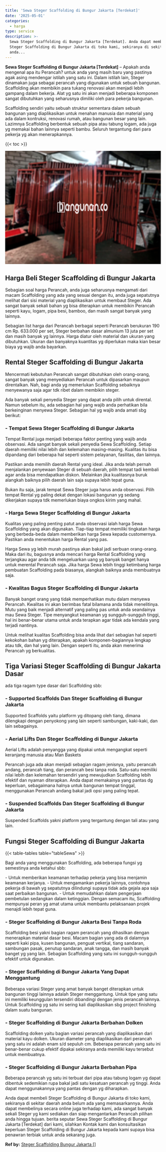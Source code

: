 ```yaml
---
title: 'Sewa Steger Scaffolding di Bungur Jakarta [Terdekat]'
date: '2025-05-01'
categories:
  - harga
type: service
description: >-
  Sewa Steger Scaffolding di Bungur Jakarta [Terdekat]. Anda dapat membeli
  Steger Scaffolding di Bungur Jakarta di toko kami, sekiranya di sekitar daerah
  anda...
---
```


**Sewa Steger Scaffolding di Bungur Jakarta \[Terdekat\]** – Apakah anda mengenal apa itu Perancah? untuk anda yang masih baru yang pastinya agak asing mendengar istilah yang satu ini. Dalam istilah lain, Steger dinamakan juga sebagai perancah yang digunakan untuk sebuah bangunan. Scaffolding akan membikin para tukang renovasi akan menjadi lebih gampang dalam bekerja. Alat yg satu ini akan menjadi beberapa komponen sangat dibutuhkan yang seharusnya dimiliki oleh para pekerja bangunan.

Scaffolding sendiri yaitu sebuah struktur sementara dalam sebuah bangunan yang diaplikasikan untuk menahan manusia dan material yang ada dalam kontruksi, renovasi rumah, atau bangunan besar yang lain. Lazimnya Scaffolding berbentuk sebuah pipa atau tabung logam, ada juga yg memakai bahan lainnya seperti bambu. Seluruh tergantung dari para pekerja yg akan menerapkannya.

{{< toc >}}

![Sewa Steger Scaffolding di Bungur Jakarta [Terdekat]](/images/sewa-scaffolding-steger-05.png)

## Harga Beli Steger Scaffolding di Bungur Jakarta

Sebagian soal harga Perancah, anda juga seharusnya mengamati dari macam Scaffolding yang ada yang sesuai dengan itu, anda juga sepatutnya melihat dari sisi material yang diaplikasikan untuk membaut Steger. Ada sangat banyak sekali bahan yg bisa diterapkan untuk membikin Perancah seperti kayu, logam, pipa besi, bamboo, dan masih sangat banyak yang lainnya.

Sebagian list harga dari Perancah berbagai seperti Perancah berukuran 190 cm Rp. 633.000 per set, Steger berbahan dasar almunium 13 juta per set dan masih banyak yg lainnya. Harga diatur oleh material dan ukuran yang dibutuhkan. Ukuran dan banyaknya kuantitas yg diperlukan maka kian besar biaya yg wajib anda bayarkan.

## Rental Steger Scaffolding di Bungur Jakarta

Mencermati kebutuhan Perancah sangat dibutuhkan oleh orang-orang, sangat banyak yang menyediakan Perancah untuk dipasarkan maupun direntalkan. Nah, bagi anda yg memerlukan Scaffolding sebaiknya menyewanya saja agar tdk ribet dalam membikin steger.

Ada banyak sekali penyedia Steger yang dapat anda pilih untuk dirental. Namun sebelum itu, ada sebagian hal yang wajib anda perhatikan bila berkeinginan menyewa Steger. Sebagian hal yg wajib anda amati sbg berikut:

### \- Tempat Sewa Steger Scaffolding di Bungur Jakarta

Tempat Rental juga menjadi beberapa faktor penting yang wajib anda observasi. Ada sangat banyak sekali penyedia Sewa Scaffolding. Setiap daerah memiliki nilai lebih dan kelemahan masing-masing. Kualitas itu bisa dipandang dari beberapa hal seperti sistem pelayanan, fasilitas, dan lainnya.

Pastikan anda memilih daerah Rental yang ideal. Jika anda telah pernah menjalankan penyewaan Steger di sebuah daerah, pilih tempat tadi kembali agar anda bisa mendapatkan diskon. Melainkan jika kualitasnya buruk alangkah baiknya pilih daerah lain saja supaya lebih tepat guna.

Bukan itu saja, jarak tempat Sewa Steger juga harus anda observasi. Pilih tempat Rental yg paling dekat dengan lokasi bangunan yg sedang dikerjakan supaya tdk memerlukan biaya ongkos kirim yang mahal.

### \- Harga Sewa Steger Scaffolding di Bungur Jakarta

Kualitas yang paling penting patut anda observasi ialah harga Sewa Scaffolding yang akan digunakan. Tiap-tiap tempat memiliki tingkatan harga yang berbeda-beda dalam memberikan harga Sewa kepada customernya. Pastikan anda menentukan harga Rental yang pas.

Harga Sewa yg lebih murah pastinya akan bakal jadi serbuan orang-orang. Maka dari itu, bagusnya anda mencari harga Rental Scaffolding yang terjangkau agar anda tdk mengeluarkan uang yg banyak banget hanya untuk merental Perancah saja. Jika harga Sewa lebih tinggi ketimbang harga pembuatan Scaffolding pada biasanya, alangkah baiknya anda membuatnya saja.

### \- Kwalitas Bagus Steger Scaffolding di Bungur Jakarta

Banyak banget orang yang tidak memperhatikan mutu dalam menyewa Perancah. Kwalitas ini akan berimbas fatal bilamana anda tidak menelitinya. Mutu yang baik menjadi alternatif yang paling pas untuk anda seandainya mau Sewa Steger. Tipe menyangkut keamanan yg sungguh-sungguh tinggi, hal ini benar-benar utama untuk anda terapkan agar tidak ada kendala yang terjadi nantinya.

Untuk melihat kualitas Scaffolding bisa anda lihat dari sebagian hal seperti kekokohan bahan yg diterapkan, apakah komponen-bagiannya lengkap atau tdk, dan hal yang lain. Dengan seperti itu, anda akan menerima Perancah yg berkualitas.

## Tiga Variasi Steger Scaffolding di Bungur Jakarta Dasar

ada tiga ragam type dasar dari Scaffolding sbb:

### \- Supported Scaffolds Dan Steger Scaffolding di Bungur Jakarta

Supported Scaffolds yaitu platform yg ditopang oleh tiang, dimana dilengkapi dengan penyokong yang lain seperti sambungan, kaki-kaki, dan lain sebagainya.

### \- Aerial Lifts Dan Steger Scaffolding di Bungur Jakarta

Aerial Lifts adalah penyangga yang dipakai untuk mengangkat seperti keranjang manusia atau Man Baskets

Perancah juga ada akan menjadi sebagian ragam jenisnya, yaitu perancah andang, perancah tiang, dan perancah besi tanpa roda. Satu-satu memiliki nilai lebih dan kelemahan tersendiri yang mewujudkan Scaffolding lebih efektif dan nyaman diterapkan. Anda dapat memakainya yang pantas dg keperluan, sebagaimana halnya untuk bangunan tempat tinggal, menggunakan Perancah andang bakal jadi opsi yang paling tepat.

### \- Suspended Scaffolds Dan Steger Scaffolding di Bungur Jakarta

Suspended Scaffolds yakni platform yang tergantung dengan tali atau yang lain.

## Fungsi Steger Scaffolding di Bungur Jakarta

{{< table-tables table="tableSewa" >}}

Bagi anda yang menggunakan Scaffolding, ada beberapa fungsi yg semestinya anda ketahui sbb:

\- Untuk memberikan keamanan terhadap pekerja yang bisa menjamin keamanan kerjanya. - Untuk mengamankan pekerja lainnya, contohnya pekerja di bawah yg sepatutnya dilindungi supaya tidak ada gejala apa saja saat perbaikan bangunan. - Untuk memudahkan dalam pengerjaan pembetulan sedangkan dalam ketinggian. Dengan semacam itu, Scaffolding mempunyai peran yg amat utama untuk membantu pelaksanaan projek menajdi lebih tepat guna.

### \- Steger Scaffolding di Bungur Jakarta Besi Tanpa Roda

Scaffolding besi yakni bagian ragam perancah yang dihasilkan dengan menerapkan material dasar besi. Macam bagian yang ada di dalamnya seperti kaki pipa, kusen bangunan, penguat vertikal, tiang sandaran, sambungan pasak, penutup sandaran, anak tangga, dan masih banyak banget yg yang lain. Sebagian Scaffolding yang satu ini sungguh-sungguh efektif untuk digunakan.

### \- Steger Scaffolding di Bungur Jakarta Yang Dapat Menggantung

Beberapa variasi Steger yang amat banyak banget diterapkan untuk bangunan tinggi lainnya adalah Steger menggantung. Untuk tipe yang satu ini memiliki keunggulan tersendiri dibandingi dengan jenis perancah lainnya. Untuk Scaffolding yg satu ini sering kali diaplikasikan sbg project finishing dalam suatu bangunan.

### \- Steger Scaffolding di Bungur Jakarta Berbahan Dolken

Scaffolding dolken yaitu bagian variasi perancah yang diaplikasikan dari material kayu dolken. Ukuran diameter yang diaplikasikan dari perancah yang satu ini adalah enam s/d sepuluh cm. Beberapa perancah yang satu ini benar-benar cukup efektif dipakai sekiranya anda memiliki kayu tersebut untuk membuatnya.

### \- Steger Scaffolding di Bungur Jakarta Berbahan Pipa

Beberapa perancah yg satu ini terbuat dari pipa atau tabung logam yg dapat dibentuk sedemikian rupa bakal jadi satu kesatuan perancah yg tinggi. Anda dapat menggunakannya yang pantas dengan yg diharapkan.

Anda dapat membeli Steger Scaffolding di Bungur Jakarta di toko kami, sekiranya di sekitar daerah anda belum ada yang memasarkannya. Anda dapat membelinya secara online juga terhadap kami, ada sangat banyak sekali Steger yg kami sediakan dan siap mengantarkan Perancah pilihan anda hingga tujuan. berita seputar Sewa Steger Scaffolding di Bungur Jakarta \[Terdekat\] dari kami, silahkan Kontak kami dan konsultasikan keperluan Steger Scaffolding di Bungur Jakarta kepada kami supaya bisa penawran terbiak untuk anda sekarang juga.

**Ref by:** [Steger Scaffolding Bungur Jakarta []](https://id.wikipedia.org/wiki/Steger)
